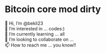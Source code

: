 # Bitcoin core mod dirty
👋 Hi, I’m @bekli23<br>
👀 I’m interested in ... codes:) <br>
🌱 I’m currently learning ... all <br>
💞️ I’m looking to collaborate on ...<br>
📫 How to reach me ... you know!!<br>
